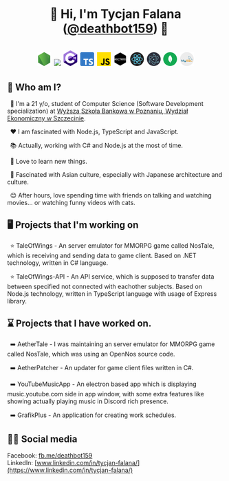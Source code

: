 # <p align="center">👋 Hi, I'm Tycjan Falana ([@deathbot159](https://github.com/deathbot159)) 👋<br/><br/><img src="https://github.com/deathbot159/deathbot159/blob/main/icons/NJS.png?raw=true" width="32"> <img src="https://github.com/deathbot159/deathbot159/blob/main/icons/dotnetcore.svg?raw=true" width="32"> <img src="https://github.com/deathbot159/deathbot159/blob/main/icons/cs.png?raw=true" width="32"> <img src="https://github.com/deathbot159/deathbot159/blob/main/icons/TS.png?raw=true" width="32"> <img src="https://github.com/deathbot159/deathbot159/blob/main/icons/JS.png?raw=true" width="32"> <img src="https://github.com/deathbot159/deathbot159/blob/main/icons/express.png?raw=true" width="32"> <img src="https://github.com/deathbot159/deathbot159/blob/main/icons/react.png?raw=true" width="32"> <img src="https://github.com/deathbot159/deathbot159/blob/main/icons/electron.png?raw=true" width="32"> <img src="https://github.com/deathbot159/deathbot159/blob/main/icons/mongodb.svg?raw=true" width="32"> <img src="https://github.com/deathbot159/deathbot159/blob/main/icons/mysql.png?raw=true" width="32"></p>

## 🤔 Who am I?

&ensp;📗 I'm a 21 y/o, student of Computer Science (Software Development specialization) at [Wyższa Szkoła Bankowa w Poznaniu, Wydział Ekonomiczny w Szczecinie](https://www.linkedin.com/school/wyższa-szkoła-bankowa-w-szczecinie/).

&ensp;❤️ I am fascinated with Node.js, TypeScript and JavaScript.

&ensp;📚 Actually, working with C# and Node.js at the most of time.

&ensp;🤟 Love to learn new things.

&ensp;🗻 Fascinated with Asian culture, especially with Japanese architecture and culture.

&ensp;😊 After hours, love spending time with friends on talking and watching movies... or watching funny videos with cats.

## 🖥️ Projects that I'm working on

&ensp;⭐ TaleOfWings - An server emulator for MMORPG game called NosTale, which is   receiving and sending data to game client. Based on .NET technology, written in C# language.

&ensp;⭐ TaleOfWings-API - An API service, which is supposed to transfer data between specified not connected with eachother subjects. Based on Node.js technology, written in TypeScript language with usage of Express library.

## ⌛ Projects that I have worked on.

&ensp;➡️ AetherTale - I was maintaining an server emulator for MMORPG game called NosTale, which was using an OpenNos source code.

&ensp;➡️ AetherPatcher - An updater for game client files written in C#.

&ensp;➡️ YouTubeMusicApp - An electron based app which is displaying music.youtube.com side in app window, with some extra features like showing actually playing music in Discord rich presence.

&ensp;➡️ GrafikPlus - An application for creating work schedules. 

## 🙋‍♂️ Social media

Facebook:&nbsp;[fb.me/deathbot159](https://fb.me/deathbot159)<br/>
LinkedIn:&nbsp;[www.linkedin.com/in/tycjan-falana/](https://www.linkedin.com/in/tycjan-falana/)
